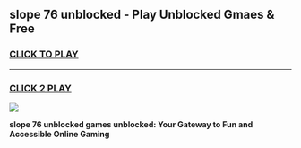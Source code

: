 
## slope 76 unblocked - Play Unblocked Gmaes & Free
<h3>
<a href="https://news.freeplayer.one?title=slope_76_unblocked&ref=16F">CLICK TO PLAY</a></h3>
<hr>

<h3>
<a href="https://news.freeplayer.one?title=slope_76_unblocked&ref=16F">CLICK 2 PLAY</a>
  
</h3>

<a href="https://news.freeplayer.one?title=slope_76_unblocked&ref=16F/"><img src="https://clearcache.store/games.png"></a>


**slope 76 unblocked games unblocked: Your Gateway to Fun and Accessible Online Gaming**
